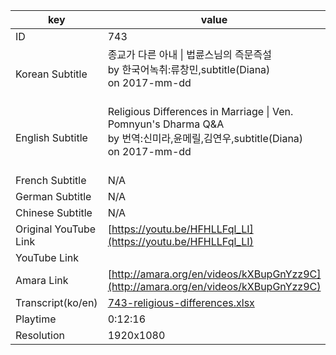 |  key  |  value  |
|-------|---------|
| ID            | 743 |
| Korean Subtitle | 종교가 다른 아내 \| 법륜스님의 즉문즉설<br>by 한국어녹취:류창민,subtitle(Diana)<br>on 2017-mm-dd<br><br>|
| English Subtitle | Religious Differences in Marriage  \| Ven. Pomnyun's Dharma Q&A<br>by 번역:신미라,윤메릴,김연우,subtitle(Diana)<br>on 2017-mm-dd<br><br>|
| French Subtitle | N/A |
| German Subtitle | N/A |
| Chinese Subtitle | N/A |
| Original YouTube Link  | [https://youtu.be/HFHLLFql_LI](https://youtu.be/HFHLLFql_LI) |
| YouTube Link  |  |
| Amara Link    | [http://amara.org/en/videos/kXBupGnYzz9C](http://amara.org/en/videos/kXBupGnYzz9C) |
| Transcript(ko/en) | [743-religious-differences.xlsx](https://github.com/jungtosociety/dharma-qna/raw/master/sub/743/743-religious-differences.xlsx) |
| Playtime | 0:12:16 |
| Resolution | 1920x1080|
